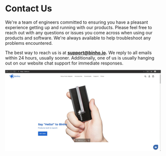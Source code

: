 # Contact Us

We're a team of engineers committed to ensuring you have a pleasant experience getting up and running with our products. Please feel free to reach out with any questions or issues you come across when using our products and software. We're always available to help troubleshoot any problems encountered.

The best way to reach us is at **support@binho.io.** We reply to all emails within 24 hours, usually sooner. Additionally, one of us is usually hanging out on our website chat support for immediate responses.

![](.gitbook/assets/webchat.gif)


